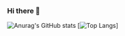 ### Hi there 👋

![Anurag's GitHub stats](https://github-readme-stats.vercel.app/api?username=FelipeRodrigues662&theme=tokyonight&show_icons=true&count_private=true)
[![Top Langs](https://github-readme-stats.vercel.app/api/top-langs/?username=FelipeRodrigues662&layout=compact&theme=tokyonight)]

<!--
**FelipeRodrigues662/FelipeRodrigues662** is a ✨ _special_ ✨ repository because its `README.md` (this file) appears on your GitHub profile.

Here are some ideas to get you started:

- 🔭 I’m currently working on ...
- 🌱 I’m currently learning ...
- 👯 I’m looking to collaborate on ...
- 🤔 I’m looking for help with ...
- 💬 Ask me about .......
- 📫 How to reach me: ...
- 😄 Pronouns: ...
- ⚡ Fun fact: ...
-->
